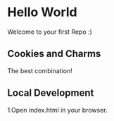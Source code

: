 # Hello World


Welcome to your first Repo :)


## Cookies and Charms

The best combination!

## Local Development

1.Open index.html in your browser. 